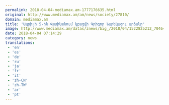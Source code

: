 ```yaml
---
permalink: 2018-04-04-mediamax.am-1777176635.html
original: http://www.mediamax.am/am/news/society/27810/
domain: mediamax.am
title: 'Ապրիլի 5-ին Վատիկանում կբացվի Գրիգոր Նարեկացու արձանը'
image: http://www.mediamax.am/datas/znews/big_/2018/04/1522825212_7046458.jpg
date: 2018-04-04 07:14:29
category: news
translations: 
 - 'en'
 - 'es'
 - 'de'
 - 'ru'
 - 'ja'
 - 'fr'
 - 'it'
 - 'zh-CN'
 - 'zh-TW'
 - 'ar'
 - 'pt'
---
```


